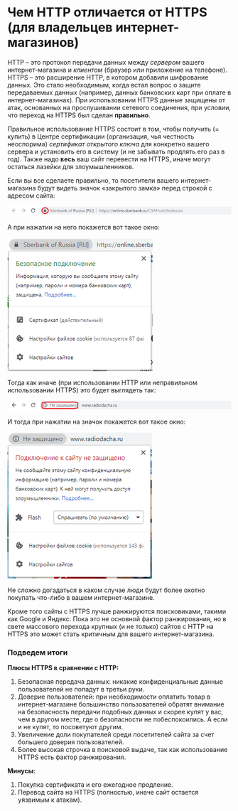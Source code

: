 # Чем HTTP отличается от HTTPS (для владельцев интернет-магазинов)

HTTP – это протокол передачи данных между 
*сервером*
вашего интернет-магазина и 
*клиентом*
(браузер или приложение на телефоне). HTTPS – это расширение HTTP, в котором добавили шифрование данных. Это стало необходимым, когда встал вопрос о защите передаваемых данных (например, данных банковских карт при оплате в интернет-магазинах). При использовании HTTPS данные защищены от атак, основанных на прослушивании сетевого соединения, при условии, что переход на HTTPS был сделан
**правильно**.

Правильное использование HTTPS состоит в том, чтобы получить (= купить) в Центре сертификации (организация, чья честность неоспорима) *сертификат открытого ключа*
для конкретно вашего сервера и установить его в систему (и не забывать продлять его раз в год). Также надо **весь** ваш сайт перевести на HTTPS, иначе могут остаться лазейки для злоумышленников.

Если вы все сделаете правильно, то посетители вашего интернет-магазина будут видеть значок «закрытого замка» перед строкой с адресом сайта:

![](https1.png)
 
А при нажатии на него покажется вот такое окно:

![](https1_1.png)
 
Тогда как иначе (при использовании HTTP или неправильном использовании HTTPS) это будет выглядеть так: 

![](http.png)
 
И тогда при нажатии на значок покажется вот такое окно:

![](http_1.png)
 
Не сложно догадаться в каком случае люди будут более охотно покупать что-либо в вашем интернет-магазине.

Кроме того сайты с HTTPS лучше ранжируются поисковиками, такими как Google и Яндекс. Пока это не основной фактор ранжирования, но в свете массового перехода крупных (и не только) сайтов с HTTP на HTTPS это может стать критичным для вашего интернет-магазина.

### Подведем итоги
**Плюсы HTTPS в сравнении с HTTP:**
1.	Безопасная передача данных: никакие конфиденциальные данные пользователей не попадут в третьи руки.
2.	Доверие пользователей: при необходимости оплатить товар в интернет-магазине большинство пользователей обратят внимание на безопасность передачи подобных данных и скорее купят у вас, чем в другом месте, где о безопасности не побеспокоились. А если и не купят, то посоветуют другим.
3.	Увеличение доли покупателей среди посетителей сайта за счет большего доверия пользователей.
4.	Более высокая строчка в поисковой выдаче, так как использование HTTPS есть фактор ранжирования.

**Минусы:**
1.	Покупка сертификата и его ежегодное продление.
2.	Перевод сайта на HTTPS (полностью, иначе сайт остается уязвимым к атакам).
